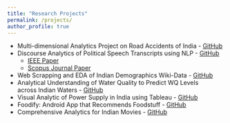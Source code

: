```yaml
---
title: "Research Projects"
permalink: /projects/
author_profile: true
---
```


- Multi-dimensional Analytics Project on Road Accidents of India - [GitHub](https://github.com/katreparitosh/Multi-Dimentional-Data-Analytics-of-Road-Accidents-in-India)
- Discourse Analytics of Political Speech Transcripts using NLP - [GitHub](https://github.com/katreparitosh/Discourse-Analytics-of-Political-Speech-Transcripts)
  - [IEEE Paper](https://ieeexplore.ieee.org/document/8971605)
  - [Scopus Journal Paper](https://www.ijrte.org/wp-content/uploads/papers/v8i3/C6503098319.pdf)
- Web Scrapping and EDA of Indian Demographics Wiki-Data - [GitHub](https://github.com/katreparitosh/Web-Scrapping-and-EDA)
- Analytical Understanding of Water Quality to Predict WQ Levels <br>
across Indian Waters - [GitHub](https://github.com/katreparitosh/Water-Quality-Analysis)
- Visual Analytic of Power Supply in India using Tableau - [GitHub](https://github.com/katreparitosh/TABLEAU-EDA-Power-Supply-India)
- Foodify: Android App that Recommends Foodstuff - [GitHub](https://github.com/katreparitosh/Foodify-Android-App)
- Comprehensive Analytics for Indian Movies - [GitHub](https://github.com/katreparitosh/DATA-ANALYSIS-of-Indian-Movies)
